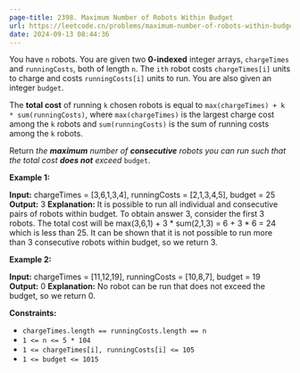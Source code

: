 ```yaml
---
page-title: 2398. Maximum Number of Robots Within Budget
url: https://leetcode.cn/problems/maximum-number-of-robots-within-budget/description/?envType=daily-question&envId=2024-09-13
date: 2024-09-13 08:44:36
---
```

You have `n` robots. You are given two **0-indexed** integer arrays, `chargeTimes` and `runningCosts`, both of length `n`. The `ith` robot costs `chargeTimes[i]` units to charge and costs `runningCosts[i]` units to run. You are also given an integer `budget`.

The **total cost** of running `k` chosen robots is equal to `max(chargeTimes) + k * sum(runningCosts)`, where `max(chargeTimes)` is the largest charge cost among the `k` robots and `sum(runningCosts)` is the sum of running costs among the `k` robots.

Return *the **maximum** number of **consecutive** robots you can run such that the total cost **does not** exceed* `budget`.

**Example 1:**

**Input:** chargeTimes = \[3,6,1,3,4\], runningCosts = \[2,1,3,4,5\], budget = 25
**Output:** 3
**Explanation:** 
It is possible to run all individual and consecutive pairs of robots within budget.
To obtain answer 3, consider the first 3 robots. The total cost will be max(3,6,1) + 3 \* sum(2,1,3) = 6 + 3 \* 6 = 24 which is less than 25.
It can be shown that it is not possible to run more than 3 consecutive robots within budget, so we return 3.

**Example 2:**

**Input:** chargeTimes = \[11,12,19\], runningCosts = \[10,8,7\], budget = 19
**Output:** 0
**Explanation:** No robot can be run that does not exceed the budget, so we return 0.

**Constraints:**

-   `chargeTimes.length == runningCosts.length == n`
-   `1 <= n <= 5 * 104`
-   `1 <= chargeTimes[i], runningCosts[i] <= 105`
-   `1 <= budget <= 1015`